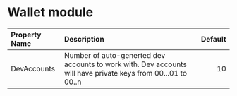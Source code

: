 # Wallet module

| Property Name | Description | Default |
| :--- | :--- | ---: |
| DevAccounts | Number of auto-generted dev accounts to work with. Dev accounts will have private keys from 00...01 to 00..n | 10 |

